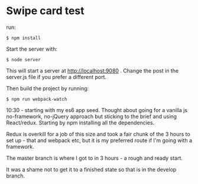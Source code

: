 # Swipe card test

run:

```
$ npm install

```

Start the server with:

```
$ node server

```
This will start a server at [http://localhost:9080](http://localhost:9080) . Change the post in the server.js file if you prefer a different port.

Then build the project by running:

```
$ npm run webpack-watch

```


10:30 - starting with my es6 app seed. Thought about going for a vanilla js no-framework, no-jQuery approach but sticking to the brief and using React/redux. Starting by npm installing all the dependencies.

Redux is overkill for a job of this size and took a fair chunk of the 3 hours to set up - that and webpack etc, but it is my preferred route if I'm going with a framework.

The master branch is where I got to in 3 hours - a rough and ready start.

It was a shame not to get it to a finished state so that is in the develop branch.



